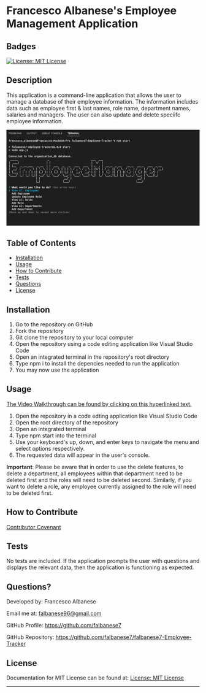# Francesco Albanese's Employee Management Application

## Badges

[![License: MIT License](https://img.shields.io/badge/license-MIT%20License-blue)](https://choosealicense.com/licenses/mit/)

## Description

This application is a command-line application that allows the user to manage a database of their employee information. The information includes data such as employee first & last names, role name, department names, salaries and managers. The user can also update and delete speciifc employee information.

![Application Main Menu](./images/Screen%20Shot%202022-06-14%20at%203.47.54%20PM.png)

## Table of Contents

- [Installation](#installation)
- [Usage](#usage)
- [How to Contribute](#how-to-contribute)
- [Tests](#tests)
- [Questions](#questions)
- [License](#license)

## Installation

1. Go to the repository on GitHub
2. Fork the repository
3. Git clone the repository to your local computer
4. Open the repository using a code editing application like Visual Studio Code
5. Open an integrated terminal in the repository's root directory
6. Type npm i to install the depencies needed to run the application
7. You may now use the application

## Usage

[The Video Walkthrough can be found by clicking on this hyperlinked text.](https://drive.google.com/file/d/16Dysy594dM-yca0Dd17ZAYirQt0LBSkE/view?usp=sharing)

1. Open the repository in a code edting application like Visual Studio Code
2. Open the root directory of the repository
3. Open an integrated terminal
4. Type npm start into the terminal
5. Use your keyboard's up, down, and enter keys to navigate the menu and select options respectively.
6. The requested data will appear in the user's console.

**Important**: Please be aware that in order to use the delete features, to delete a department, all employees within that department need to be deleted first and the roles will need to be deleted second. Similarly, if you want to delete a role, any employee currently assigned to the role will need to be deleted first.

## How to Contribute

[Contributor Covenant](https://www.contributor-covenant.org/)

## Tests

No tests are included. If the application prompts the user with questions and displays the relevant data, then the application is functioning as expected.

## Questions?

Developed by: Francesco Albanese

Email me at: falbanese96@gmail.com

GitHub Profile: https://github.com/falbanese7

GitHub Repository: https://github.com/falbanese7/falbanese7-Employee-Tracker

## License

Documentation for MIT License can be found at:
[License: MIT License](https://choosealicense.com/licenses/mit/)

---
